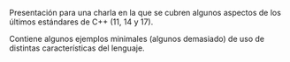 Presentación para una charla en la que se cubren algunos aspectos de los últimos estándares de C++ (11, 14 y 17).

Contiene algunos ejemplos minimales (algunos demasiado) de uso de distintas características del lenguaje.
